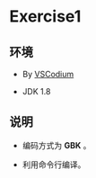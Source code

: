 # Exercise1

## 环境

+ By [VSCodium]((https://vscodium.com/))

+ JDK 1.8

## 说明

+ 编码方式为 **GBK** 。

+ 利用命令行编译。

